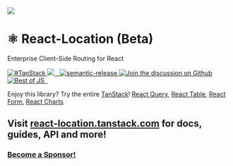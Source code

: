 <img src="https://static.scarf.sh/a.png?x-pxid=d988eb79-b0fc-4a2b-8514-6a1ab932d188" />

# ⚛️ React-Location (Beta)

Enterprise Client-Side Routing for React

<a href="https://twitter.com/intent/tweet?button_hashtag=TanStack" target="\_parent">
  <img alt="#TanStack" src="https://img.shields.io/twitter/url?color=%2308a0e9&label=%23TanStack&style=social&url=https%3A%2F%2Ftwitter.com%2Fintent%2Ftweet%3Fbutton_hashtag%3DTanStack">
</a><a href="https://github.com/tannerlinsley/react-location/actions?query=workflow%3A%22react-location+tests%22">
<img src="https://github.com/tannerlinsley/react-location/workflows/react-location%20tests/badge.svg" />
</a><a href="https://npmjs.com/package/react-location" target="\_parent">
  <img alt="" src="https://img.shields.io/npm/dm/react-location.svg" />
</a><a href="https://bundlephobia.com/result?p=react-location" target="\_parent">
  <img alt="" src="https://badgen.net/bundlephobia/minzip/react-location" />
</a><a href="#badge">
    <img alt="semantic-release" src="https://img.shields.io/badge/%20%20%F0%9F%93%A6%F0%9F%9A%80-semantic--release-e10079.svg">
  </a><a href="https://github.com/tannerlinsley/react-location/discussions">
  <img alt="Join the discussion on Github" src="https://img.shields.io/badge/Github%20Discussions%20%26%20Support-Chat%20now!-blue" />
</a><a href="https://bestofjs.org/projects/react-location"><img alt="Best of JS" src="https://img.shields.io/endpoint?url=https://bestofjs-serverless.now.sh/api/project-badge?fullName=tannerlinsley%2Freact-location%26since=daily" /></a><a href="https://github.com/tannerlinsley/react-location" target="\_parent">
  <img alt="" src="https://img.shields.io/github/stars/tannerlinsley/react-location.svg?style=social&label=Star" />
</a><a href="https://twitter.com/tannerlinsley" target="\_parent">
  <img alt="" src="https://img.shields.io/twitter/follow/tannerlinsley.svg?style=social&label=Follow" />
</a>

Enjoy this library? Try the entire [TanStack](https://tanstack.com)! [React Query](https://github.com/tannerlinsley/react-query), [React Table](https://github.com/tannerlinsley/react-table), [React Form](https://github.com/tannerlinsley/react-form), [React Charts](https://github.com/tannerlinsley/react-charts)

## Visit [react-location.tanstack.com](https://react-location.tanstack.com) for docs, guides, API and more!

### [Become a Sponsor!](https://github.com/sponsors/tannerlinsley/)

<!-- test 2 -->
